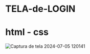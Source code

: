 # TELA-de-LOGIN 
<h1> html - css </h1>

![Captura de tela 2024-07-05 120141](https://github.com/Adler-Guii/TELA-de-LOGIN/assets/164437805/17e9a622-d269-4569-9c6e-e66eb1020473)
